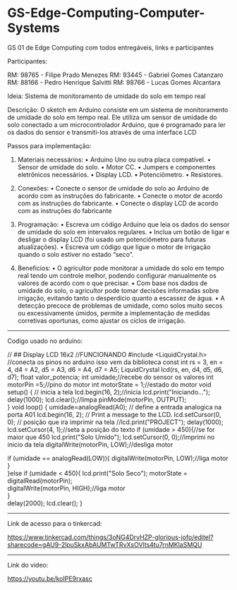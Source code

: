 # GS-Edge-Computing-Computer-Systems
GS  01 de Edge Computing com todos entregáveis, links e participantes


Participantes:

RM: 98765 - Filipe Prado Menezes
RM: 93445 - Gabriel Gomes Catanzaro
RM: 88166 - Pedro Henrique Salvitti
RM: 98766 - Lucas Gomes Alcantara

Ideia: Sistema de monitoramento de umidade do solo em tempo real

Descrição: O sketch em Arduino consiste em um sistema de monitoramento de umidade do solo em tempo real. Ele utiliza um sensor de umidade do solo conectado a um microcontrolador Arduino, que é programado para ler os 
dados do sensor e transmiti-los através de uma interface LCD

Passos para implementação:

1.	Materiais necessários:
  •	Arduino Uno ou outra placa compatível.
  •	Sensor de umidade do solo.
  •	Motor CC.
  •	Jumpers e componentes eletrônicos necessários.
  •	Display LCD.
  •	Potenciômetro.
  •	Resistores.
  
2.	Conexões:
  •	Conecte o sensor de umidade do solo ao Arduino de acordo com as instruções do fabricante.
  •	Conecte o motor de acordo com as instruções do fabricante.
  •	Conecte o display LCD de acordo com as instruções do fabricante
  
3.	Programação:
  •	Escreva um código Arduino que leia os dados do sensor de umidade do solo em intervalos regulares.
  •	Inclua um botão de ligar e desligar o display LCD (foi usado um potenciômetro para futuras atualizações).
  •	Escreva um código que ligue o motor de irrigação quando o solo estiver no estado “seco”.
  
4.  Benefícios:
  •	O agricultor pode monitorar a umidade do solo em tempo real tendo um controle melhor, podendo configurar manualmente os valores de acordo com o que precisar.
  •	Com base nos dados de umidade do solo, o agricultor pode tomar decisões informadas sobre irrigação, evitando tanto o desperdício quanto a escassez de água.
  •	A detecção precoce de problemas de umidade, como solos muito secos ou excessivamente úmidos, permite a implementação de medidas corretivas oportunas, como ajustar os ciclos de irrigação.
  
--------------------------------------------------------------------------------
 
 Codigo usado no arduíno:
  
// ## Display LCD 16x2
//FUNCIONANDO
#include <LiquidCrystal.h>
//conecta os pinos no arduino isso vem da biblioteca
const int rs = 3, en = 4, d4 = A2, d5 = A3, d6 = A4, d7 = A5;
LiquidCrystal lcd(rs, en, d4, d5, d6, d7);
float valor_potencia;
int umidade;//recebe do sensor os valores 
int motorPin =5;//pino do motor
int motorState = 1;//estado do motor
void setup() { 
  // inicia a tela
  lcd.begin(16, 2);//inicia 
  lcd.print("Iniciando...");
  delay(1000);
  lcd.clear();//limpa
  pinMode(motorPin, OUTPUT);  
} 
void loop() { 
  umidade=analogRead(A0);
// define a entrada analogica na porta A01
  lcd.begin(16, 2); 
  // Print a message to the LCD. 
  lcd.setCursor(0, 0); // posição que ira imprimir na tela
  //lcd.print("PROJECT");
  delay(1000);
  lcd.setCursor(4, 1);//seta a posição do texto
  if (umidade > 450){//se for maior que 450 
  lcd.print("Solo Umido");
  lcd.setCursor(0, 0);//imprimi no inicio da tela
  digitalWrite(motorPin, LOW);//desliga motor
    
  if (umidade == analogRead(LOW)){
    digitalWrite(motorPin, LOW);//liga motor
  }    
  }else if (umidade < 450){ 
    lcd.print("Solo Seco");
    motorState = digitalRead(motorPin);  
     digitalWrite(motorPin, HIGH);//liga motor  
  }  
  delay(2000);
  lcd.clear();
}

--------------------------------------------------------------------------------

Link de acesso para o tinkercad:

https://www.tinkercad.com/things/3oNG4DrvHZP-glorious-jofo/editel?sharecode=gAU9-2lpuSkxAbAUMTwTRvXsOVlts4tu7rnMKlaSMQU

--------------------------------------------------------------------------------

Link do video:

https://youtu.be/koIPE9rxasc

